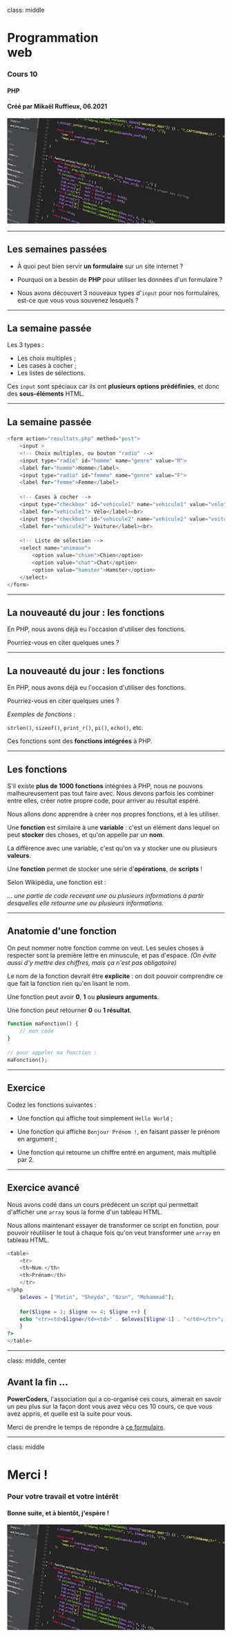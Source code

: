 class: middle

<h1><span class="secondary-color">Programmation</span><br/>web</h1>

### Cours 10

#### PHP

#### Créé par Mikaël Ruffieux, 06.2021

<img class="first-slide-image" src="../sources_cours/img/first_slide.jpg">

---

## Les semaines <span class="secondary-color">passées</span>

- À quoi peut bien servir **un formulaire** sur un site internet ?

- Pourquoi on a besoin de **PHP** pour utiliser les données d'un formulaire ? 

- Nous avons découvert 3 nouveaux types d'`input` pour nos formulaires, est-ce que vous vous souvenez lesquels ?

---

## La semaine <span class="secondary-color">passée</span>

Les 3 types :

- Les choix multiples ;
- Les cases à cocher ;
- Les listes de sélections.

Ces `input` sont spéciaux car ils ont **plusieurs options prédéfinies**, et donc des **sous-éléments** HTML.

---

## La semaine <span class="secondary-color">passée</span>

```php
<form action="resultats.php" method="post">
    <input >
    <!-- Choix multiples, ou bouton "radio" -->
    <input type="radio" id="homme" name="genre" value="M">
    <label for="homme">Homme</label>
    <input type="radio" id="femme" name="genre" value="F">
    <label for="femme">Femme</label>

    <!-- Cases à cocher -->
    <input type="checkbox" id="vehicule1" name="vehicule1" value="velo">
    <label for="vehicule1"> Vélo</label><br>
    <input type="checkbox" id="vehicule2" name="vehicule2" value="voiture">
    <label for="vehicule2"> Voiture</label><br>

    <!-- Liste de sélection -->
    <select name="animaux">
        <option value="chien">Chien</option>
        <option value="chat">Chat</option>
        <option value="hamster">Hamster</option>
    </select>
</form>
```

---

## La nouveauté du jour : les <span class="secondary-color">fonctions</span>

En PHP, nous avons déjà eu l'occasion d'utiliser des fonctions.

Pourriez-vous en citer quelques unes ?

---

## La nouveauté du jour : les <span class="secondary-color">fonctions</span>

En PHP, nous avons déjà eu l'occasion d'utiliser des fonctions.

Pourriez-vous en citer quelques unes ?

*Exemples de fonctions :*

`strlen()`, `sizeof()`, `print_r()`, `pi()`, `echo()`, etc.

Ces fonctions sont des **fonctions intégrées** à PHP.

---

## Les <span class="secondary-color">fonctions</span>

S'il existe **plus de 1000 fonctions** intégrées à PHP, nous ne pouvons malheureusement pas tout faire avec. Nous devons parfois les combiner entre elles, créer notre propre code, pour arriver au résultat espéré.

Nous allons donc apprendre à créer nos propres fonctions, et à les utiliser.

Une **fonction** est similaire à une **variable** : c'est un élément dans lequel on peut **stocker** des choses, et qu'on appelle par un **nom**.

La différence avec une variable, c'est qu'on va y stocker une ou plusieurs **valeurs**.

Une **fonction** permet de stocker une série d'**opérations**, de **scripts** !

Selon Wikipédia, une fonction est : 

*... une partie de code recevant une ou plusieurs informations à partir desquelles elle retourne une ou plusieurs informations.*

---

## <span class="secondary-color">Anatomie</span> d'une fonction

On peut nommer notre fonction comme on veut. Les seules choses à respecter sont la première lettre en minuscule, et pas d'espace. *(On évite aussi d'y mettre des chiffres, mais ça n'est pas obligatoire)*

Le nom de la fonction devrait être **explicite** : on doit pouvoir comprendre ce que fait la fonction rien qu'en lisant le nom.

Une fonction peut avoir **0**, **1** ou **plusieurs arguments**.

Une fonction peut retourner **0** ou **1 résultat**.

```php
function maFonction() {
    // mon code
}

// pour appeler ma fonction :
maFonction();
```

---

## <span class="secondary-color">Exercice</span>

Codez les fonctions suivantes : 

- Une fonction qui affiche tout simplement `Hello World` ;

- Une fonction qui affiche `Bonjour Prénom !`, en faisant passer le prénom en argument ;

- Une fonction qui retourne un chiffre entré en argument, mais multiplié par 2.

---

## Exercice <span class="secondary-color">avancé</span>

Nous avons codé dans un cours prédécent un script qui permettait d'afficher une `array` sous la forme d'un tableau HTML.

Nous allons maintenant essayer de transformer ce script en fonction, pour pouvoir réutiliser le tout à chaque fois qu'on veut transformer une `array` en tableau HTML.

```php
<table>
    <tr>
    <th>Num.</th>
    <th>Prénom</th>
    </tr>
<?php 
    $eleves = ["Matin", "Sheyda", "Ozan", "Mohammad"];

    for($ligne = 1; $ligne <= 4; $ligne ++) {
    echo "<tr><td>$ligne</td><td>" . $eleves[$ligne-1] . "</td></tr>";
    }
?>
</table>
```


---

class: middle, center

## Avant la <span class="secondary-color">fin</span> ...

**PowerCoders**, l'association qui a co-organisé ces cours, aimerait en savoir un peu plus sur la façon dont vous avez vécu ces 10 cours, ce que vous avez appris, et quelle est la suite pour vous.

Merci de prendre le temps de répondre à [ce formulaire](https://docs.google.com/forms/d/e/1FAIpQLSdJNHF5SJDpAesXnpdcALQjH_OFPM_miFBByPGu_UZZClNh4A/viewform).

---

class: middle

<h1><span class="secondary-color">Merci</span> !</h1>

### Pour votre travail et votre intérêt

#### Bonne suite, et à bientôt, j'espère !

<img class="first-slide-image" src="../sources_cours/img/first_slide.jpg">